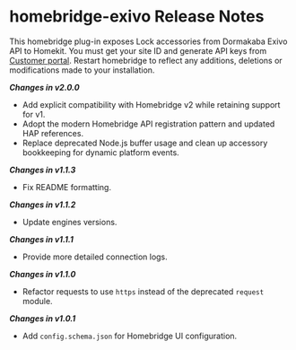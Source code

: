 # homebridge-exivo Release Notes

This homebridge plug-in exposes Lock accessories from Dormakaba Exivo API to Homekit.
You must get your site ID and generate API keys from [Customer portal](https://auth.exivo.io/login).
Restart homebridge to reflect any additions, deletions or modifications made to your installation.

***Changes in v2.0.0***
- Add explicit compatibility with Homebridge v2 while retaining support for v1.
- Adopt the modern Homebridge API registration pattern and updated HAP references.
- Replace deprecated Node.js buffer usage and clean up accessory bookkeeping for dynamic platform events.

***Changes in v1.1.3***
- Fix README formatting.

***Changes in v1.1.2***
- Update engines versions.

***Changes in v1.1.1***
- Provide more detailed connection logs.

***Changes in v1.1.0***
- Refactor requests to use `https` instead of the deprecated `request` module.

***Changes in v1.0.1***
- Add `config.schema.json` for Homebridge UI configuration.
